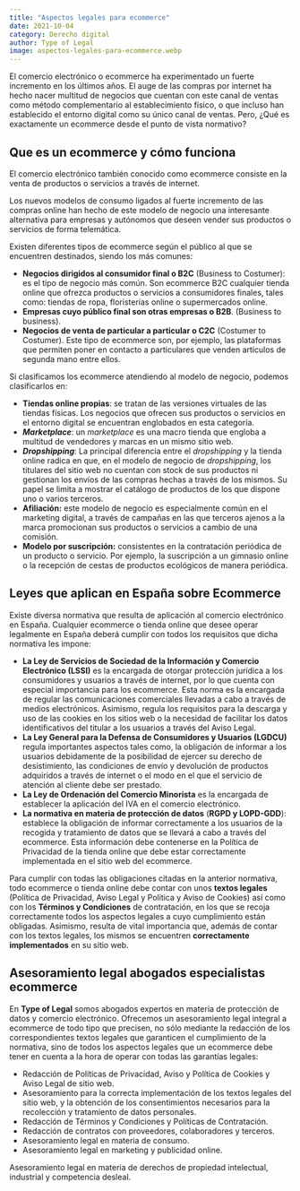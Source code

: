 ```yaml
---
title: "Aspectos legales para ecommerce"
date: 2021-10-04
category: Derecho digital
author: Type of Legal
image: aspectos-legales-para-ecommerce.webp
---
```


El comercio electrónico o ecommerce ha experimentado un fuerte incremento en los últimos años. El auge de las compras por internet ha hecho nacer multitud de negocios que cuentan con este canal de ventas como método complementario al establecimiento físico, o que incluso han establecido el entorno digital como su único canal de ventas. Pero, ¿Qué es exactamente un ecommerce desde el punto de vista normativo?

**Que es un ecommerce y cómo funciona**
---------------------------------------

El comercio electrónico también conocido como ecommerce consiste en la venta de productos o servicios a través de internet.

Los nuevos modelos de consumo ligados al fuerte incremento de las compras online han hecho de este modelo de negocio una interesante alternativa para empresas y autónomos que deseen vender sus productos o servicios de forma telemática.

Existen diferentes tipos de ecommerce según el público al que se encuentren destinados, siendo los más comunes:

*   **Negocios dirigidos al consumidor final o B2C** (Business to Costumer): es el tipo de negocio más común. Son ecommerce B2C cualquier tienda online que ofrezca productos o servicios a consumidores finales, tales como: tiendas de ropa, floristerías online o supermercados online.
*   **Empresas cuyo público final son otras empresas o B2B**. (Business to business).
*   **Negocios de venta de particular a particular o C2C** (Costumer to Costumer). Este tipo de ecommerce son, por ejemplo, las plataformas que permiten poner en contacto a particulares que venden artículos de segunda mano entre ellos.

Si clasificamos los ecommerce atendiendo al modelo de negocio, podemos clasificarlos en:

*   **Tiendas online propias**: se tratan de las versiones virtuales de las tiendas físicas. Los negocios que ofrecen sus productos o servicios en el entorno digital se encuentran englobados en esta categoría.
*   **_Marketplace_**: un _marketplace_ es una macro tienda que engloba a multitud de vendedores y marcas en un mismo sitio web.
*   **_Dropshipping_**: La principal diferencia entre el _dropshipping_ y la tienda online radica en que, en el modelo de negocio de _dropshipping_, los titulares del sitio web no cuentan con stock de sus productos ni gestionan los envíos de las compras hechas a través de los mismos. Su papel se limita a mostrar el catálogo de productos de los que dispone uno o varios terceros.
*   **Afiliación:** este modelo de negocio es especialmente común en el marketing digital, a través de campañas en las que terceros ajenos a la marca promocionan sus productos o servicios a cambio de una comisión.
*   **Modelo por suscripción:** consistentes en la contratación periódica de un producto o servicio. Por ejemplo, la suscripción a un gimnasio online o la recepción de cestas de productos ecológicos de manera periódica.

**Leyes que aplican en España sobre Ecommerce**
-----------------------------------------------

Existe diversa normativa que resulta de aplicación al comercio electrónico en España. Cualquier ecommerce o tienda online que desee operar legalmente en España deberá cumplir con todos los requisitos que dicha normativa les impone:

*   **La Ley de Servicios de Sociedad de la Información y Comercio Electrónico (LSSI)** es la encargada de otorgar protección jurídica a los consumidores y usuarios a través de internet, por lo que cuenta con especial importancia para los ecommerce. Esta norma es la encargada de regular las comunicaciones comerciales llevadas a cabo a través de medios electrónicos. Asimismo, regula los requisitos para la descarga y uso de las cookies en los sitios web o la necesidad de facilitar los datos identificativos del titular a los usuarios a través del Aviso Legal.
*   **La Ley General para la Defensa de Consumidores y Usuarios (LGDCU)** regula importantes aspectos tales como, la obligación de informar a los usuarios debidamente de la posibilidad de ejercer su derecho de desistimiento, las condiciones de envío y devolución de productos adquiridos a través de internet o el modo en el que el servicio de atención al cliente debe ser prestado.
*   **La Ley de Ordenación del Comercio Minorista** es la encargada de establecer la aplicación del IVA en el comercio electrónico.
*   **La normativa en materia de protección de datos** (**RGPD y LOPD-GDD**): establece la obligación de informar correctamente a los usuarios de la recogida y tratamiento de datos que se llevará a cabo a través del ecommerce. Esta información debe contenerse en la Política de Privacidad de la tienda online que debe estar correctamente implementada en el sitio web del ecommerce.

Para cumplir con todas las obligaciones citadas en la anterior normativa, todo ecommerce o tienda online debe contar con unos **textos legales** (Política de Privacidad, Aviso Legal y Política y Aviso de Cookies) así como con los **Términos y Condiciones** de contratación, en los que se recoja correctamente todos los aspectos legales a cuyo cumplimiento están obligadas. Asimismo, resulta de vital importancia que, además de contar con los textos legales, los mismos se encuentren **correctamente implementados** en su sitio web.

**Asesoramiento legal abogados especialistas ecommerce**
--------------------------------------------------------

En **Type of Legal** somos abogados expertos en materia de protección de datos y comercio electrónico. Ofrecemos un asesoramiento legal integral a ecommerce de todo tipo que precisen, no sólo mediante la redacción de los correspondientes textos legales que garanticen el cumplimiento de la normativa, sino de todos los aspectos legales que un ecommerce debe tener en cuenta a la hora de operar con todas las garantías legales:

*   Redacción de Políticas de Privacidad, Aviso y Política de Cookies y Aviso Legal de sitio web.
*   Asesoramiento para la correcta implementación de los textos legales del sitio web, y la obtención de los consentimientos necesarios para la recolección y tratamiento de datos personales.
*   Redacción de Términos y Condiciones y Políticas de Contratación.
*   Redacción de contratos con proveedores, colaboradores y terceros.
*   Asesoramiento legal en materia de consumo.
*   Asesoramiento legal en marketing y publicidad online.

Asesoramiento legal en materia de derechos de propiedad intelectual, industrial y competencia desleal.

